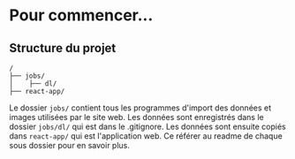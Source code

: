 # Pour commencer...

## Structure du projet

```
/     
├── jobs/
│    ├── dl/
├── react-app/
```

Le dossier `jobs/` contient tous les programmes d'import des données et images utilisées par le site web.
Les données sont enregistrés dans le dossier `jobs/dl/` qui est dans le .gitignore. Les données sont ensuite copiés dans `react-app/` qui est l'application web.
Ce référer au readme de chaque sous dossier pour en savoir plus.
